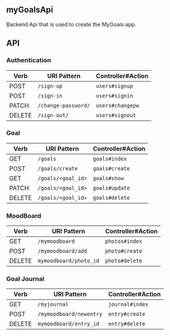 ## myGoalsApi


Backend Api that is used to create the MyGoals app.

## API



### Authentication

| Verb   | URI Pattern            | Controller#Action |
|--------|------------------------|-------------------|
| POST   | `/sign-up`             | `users#signup`    |
| POST   | `/sign-in`             | `users#signin`    |
| PATCH  | `/change-password/` | `users#changepw`  |
| DELETE | `/sign-out/`        | `users#signout`   |



### Goal

| Verb   | URI Pattern            | Controller#Action |
|--------|------------------------|-------------------|
| GET   | `/goals`             | `goals#index`    |
| POST   | `/goals/create`             | `goals#create`    |
| GET  | `/goals/<goal_id>` | `goals#show`  |
| PATCH  | `/goals/<goal_id>` | `goals#update`  |
| DELETE | `/goals/<goal_id>`        | `goals#delete`   |




### MoodBoard

| Verb   | URI Pattern            | Controller#Action |
|--------|------------------------|-------------------|
| GET   | `/mymoodboard`             | `photos#index`    |
| POST   | `/mymoodboard/add`     | `photo#create`    |
| DELETE | `mymoodboard/photo_id`   |`photo#delete` |

### Goal Journal

| Verb   | URI Pattern            | Controller#Action |
|--------|------------------------|-------------------|
| GET   | `/myjournal`             | `journal#index`    |
| POST   | `/mymoodboard/newentry`     | `entry#create`    |
| DELETE | `mymoodboard/entry_id`   |`entry#delete` |